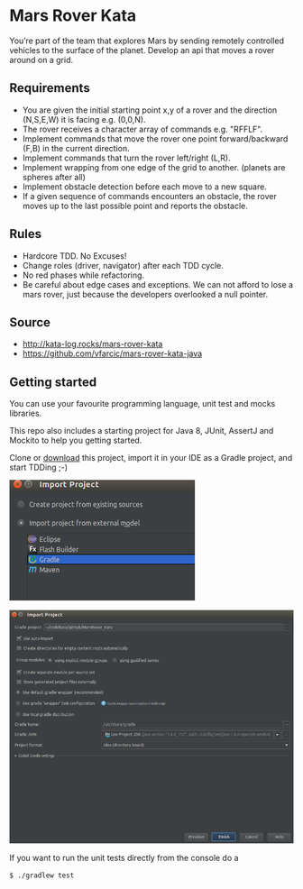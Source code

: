 Mars Rover Kata
===============

You’re part of the team that explores Mars by sending remotely controlled vehicles to the surface of the planet. 
Develop an api that moves a rover around on a grid.

## Requirements
* You are given the initial starting point x,y of a rover and the 
direction (N,S,E,W) it is facing e.g. (0,0,N).
* The rover receives a character array of commands e.g. "RFFLF".
* Implement commands that move the rover one point forward/backward (F,B) in the current direction.
* Implement commands that turn the rover left/right (L,R).
* Implement wrapping from one edge of the grid to another. (planets are spheres after all)
* Implement obstacle detection before each move to a new square. 
* If a given sequence of commands encounters an obstacle, the rover moves up 
to the last possible point and reports the obstacle.

## Rules
* Hardcore TDD. No Excuses!
* Change roles (driver, navigator) after each TDD cycle.
* No red phases while refactoring.
* Be careful about edge cases and exceptions. We can not afford to lose a mars rover, just 
because the developers overlooked a null pointer.

## Source
- http://kata-log.rocks/mars-rover-kata
- https://github.com/vfarcic/mars-rover-kata-java

## Getting started
You can use your favourite programming language, unit test and mocks libraries.

This repo also includes a starting project for Java 8, JUnit, AssertJ and Mockito to help 
you getting started.

Clone or [download](https://github.com/Cork-Software-Craftsmanship-Community/MarsRover_Kata/archive/master.zip) this 
project, import it in your IDE as a Gradle project, and start TDDing ;-)

![Import Project](img/idea_import_1.png)

![Import Project](img/idea_import_2.png)

If you want to run the unit tests directly from the console do a
```
$ ./gradlew test
```


